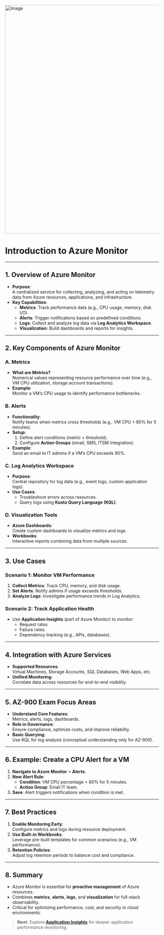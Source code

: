 
<img width="749" alt="image" src="https://github.com/user-attachments/assets/9d878d50-ac4e-4bb3-9dfb-42189a8aa97c" />


#  Introduction to Azure Monitor

---

## **1. Overview of Azure Monitor**
- **Purpose**:  
  A centralized service for collecting, analyzing, and acting on telemetry data from Azure resources, applications, and infrastructure.  
- **Key Capabilities**:  
  - **Metrics**: Track performance data (e.g., CPU usage, memory, disk I/O).  
  - **Alerts**: Trigger notifications based on predefined conditions.  
  - **Logs**: Collect and analyze log data via **Log Analytics Workspace**.  
  - **Visualization**: Build dashboards and reports for insights.  

---

## **2. Key Components of Azure Monitor**
### **A. Metrics**
- **What are Metrics?**  
  Numerical values representing resource performance over time (e.g., VM CPU utilization, storage account transactions).  
- **Example**:  
  Monitor a VM’s CPU usage to identify performance bottlenecks.  

### **B. Alerts**
- **Functionality**:  
  Notify teams when metrics cross thresholds (e.g., VM CPU > 80% for 5 minutes).  
- **Setup**:  
  1. Define alert conditions (metric + threshold).  
  2. Configure **Action Groups** (email, SMS, ITSM integration).  
- **Example**:  
  Send an email to IT admins if a VM’s CPU exceeds 90%.  

### **C. Log Analytics Workspace**
- **Purpose**:  
  Central repository for log data (e.g., event logs, custom application logs).  
- **Use Cases**:  
  - Troubleshoot errors across resources.  
  - Query logs using **Kusto Query Language (KQL)**.  

### **D. Visualization Tools**
- **Azure Dashboards**:  
  Create custom dashboards to visualize metrics and logs.  
- **Workbooks**:  
  Interactive reports combining data from multiple sources.  

---

## **3. Use Cases**
### **Scenario 1: Monitor VM Performance**
1. **Collect Metrics**: Track CPU, memory, and disk usage.  
2. **Set Alerts**: Notify admins if usage exceeds thresholds.  
3. **Analyze Logs**: Investigate performance trends in Log Analytics.  

### **Scenario 2: Track Application Health**
- Use **Application Insights** (part of Azure Monitor) to monitor:  
  - Request rates.  
  - Failure rates.  
  - Dependency tracking (e.g., APIs, databases).  

---

## **4. Integration with Azure Services**
- **Supported Resources**:  
  Virtual Machines, Storage Accounts, SQL Databases, Web Apps, etc.  
- **Unified Monitoring**:  
  Correlate data across resources for end-to-end visibility.  

---

## **5. AZ-900 Exam Focus Areas**
- **Understand Core Features**:  
  Metrics, alerts, logs, dashboards.  
- **Role in Governance**:  
  Ensure compliance, optimize costs, and improve reliability.  
- **Basic Querying**:  
  Use KQL for log analysis (conceptual understanding only for AZ-900).  

---

## **6. Example: Create a CPU Alert for a VM**
1. **Navigate to Azure Monitor** > **Alerts**.  
2. **New Alert Rule**:  
   - **Condition**: VM CPU percentage > 80% for 5 minutes.  
   - **Action Group**: Email IT team.  
3. **Save**: Alert triggers notifications when condition is met.  

---

## **7. Best Practices**
1. **Enable Monitoring Early**:  
   Configure metrics and logs during resource deployment.  
2. **Use Built-in Workbooks**:  
   Leverage pre-built templates for common scenarios (e.g., VM performance).  
3. **Retention Policies**:  
   Adjust log retention periods to balance cost and compliance.  

---

## **8. Summary**
- Azure Monitor is essential for **proactive management** of Azure resources.  
- Combines **metrics**, **alerts**, **logs**, and **visualization** for full-stack observability.  
- Critical for optimizing performance, cost, and security in cloud environments.  

> **Next**: Explore **[Application Insights](https://learn.microsoft.com/en-us/azure/azure-monitor/app/app-insights-overview)** for deeper application performance monitoring.  
